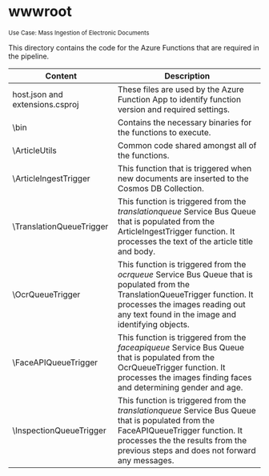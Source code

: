 # wwwroot
<sup>Use Case: Mass Ingestion of Electronic Documents</sup> <br> 
 
 This directory contains the code for the Azure Functions that are required in the pipeline. 
 
 Content  | Description
---- | ----
host.json and extensions.csproj | These files are used by the Azure Function App to identify function version and required settings.
\bin | Contains the necessary binaries for the functions to execute.
\ArticleUtils | Common code shared amongst all of the functions.
\ArticleIngestTrigger | This function that is triggered when new documents are inserted to the Cosmos DB Collection.
\TranslationQueueTrigger | This function is triggered from the <i>translationqueue</i> Service Bus Queue that is populated from the ArticleIngestTrigger function. It processes the text of the article title and body.
\OcrQueueTrigger | This function is triggered from the <i>ocrqueue</i> Service Bus Queue that is populated from the TranslationQueueTrigger function. It processes the images reading out any text found in the image and identifying objects.
\FaceAPIQueueTrigger | This function is triggered from the <i>faceapiqueue</i> Service Bus Queue that is populated from the OcrQueueTrigger function. It processes the images finding faces and determining gender and age. 
\InspectionQueueTrigger | This function is triggered from the <i>translationqueue</i> Service Bus Queue that is populated from the FaceAPIQueueTrigger function. It processes the the results from the previous steps and does not forward any messages. 
